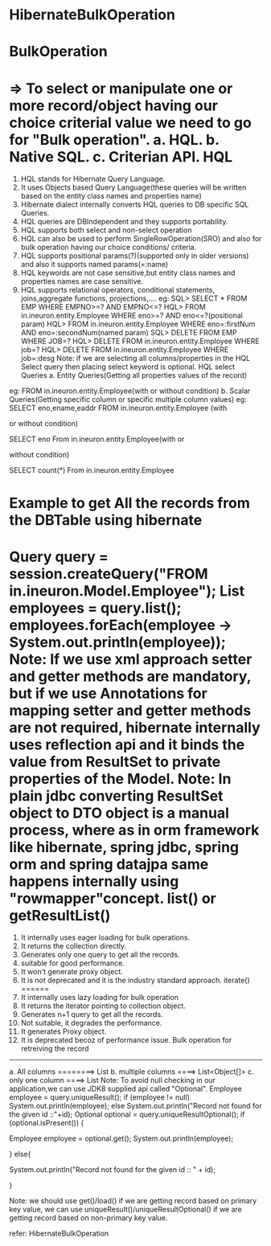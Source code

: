 # HibernateBulkOperation

BulkOperation
============
=> To select or manipulate one or more record/object having our choice criterial
value we need to go for "Bulk operation".
a. HQL.
b. Native SQL.
c. Criterian API.
HQL
====
1. HQL stands for Hibernate Query Language.
2. It uses Objects based Query Language(these queries will be written based on the
entity class names and properties name)
3. Hibernate dialect internally converts HQL queries to DB specific SQL Queries.
4. HQL queries are DBIndependent and they supports portability.
5. HQL supports both select and non-select operation
6. HQL can also be used to perform SingleRowOperation(SRO) and also for bulk
operation having our choice conditions/
criteria.
7. HQL supports positional params(?)(supported only in older versions) and also it
supports named params(=:name)
8. HQL keywords are not case sensitive,but entity class names and properties names
are case sensitive.
9. HQL supports relational operators, conditional statements, joins,aggregate
functions, projections,....
eg:
SQL> SELECT * FROM EMP WHERE EMPNO>=? AND EMPNO<=?
HQL> FROM in.ineuron.entity.Employee WHERE eno>=? AND eno<=?(positional param)
HQL> FROM in.ineuron.entity.Employee WHERE eno=:firstNum AND eno=:secondNum(named
param)
SQL> DELETE FROM EMP WHERE JOB=?
HQL> DELETE FROM in.ineuron.entity.Employee WHERE job=?
HQL> DELETE FROM in.ineuron.entity.Employee WHERE job=:desg
Note: if we are selecting all columns/properties in the HQL Select query then
placing select keyword is optional.
HQL select Queries
a. Entity Queries(Getting all properties values of the record)

eg: FROM in.ineuron.entity.Employee(with or without condition)
b. Scalar Queries(Getting specific column or specific multiple column values)
eg: SELECT eno,ename,eaddr FROM in.ineuron.entity.Employee (with

or without condition)

SELECT eno From in.ineuron.entity.Employee(with or

without condition)

SELECT count(*) From in.ineuron.entity.Employee

Example to get All the records from the DBTable using hibernate
=====================================================
Query<Employee> query = session.createQuery("FROM in.ineuron.Model.Employee");
List<Employee> employees = query.list();
employees.forEach(employee -> System.out.println(employee));
Note:
If we use xml approach setter and getter methods are mandatory, but if we use
Annotations for mapping setter and getter
methods are not required, hibernate internally uses reflection api and it binds the
value from ResultSet to private properties
of the Model.
Note:
In plain jdbc converting ResultSet object to DTO object is a manual process, where
as in orm framework like hibernate,
spring jdbc, spring orm and spring datajpa same happens internally using
"rowmapper"concept.
list() or getResultList()
==================
1. It internally uses eager loading for bulk operations.
2. It returns the collection directly.
3. Generates only one query to get all the records.
4. suitable for good performance.
5. It won't generate proxy object.
6. It is not deprecated and it is the industry standard approach.
iterate()
======
1. It internally uses lazy loading for bulk operation
2. It returns the iterator pointing to collection object.
3. Generates n+1 query to get all the records.
4. Not suitable, it degrades the performance.
5. It generates Proxy object.
6. It is deprecated becoz of performance issue.
Bulk operation for retreiving the record
-----------------------------------------------------
a. All columns ========> List<EntityType>
b. multiple columns ====> List<Object[]>
c. only one column ====> List<datatype of property>
Note: To avoid null checking in our application,we can use JDK8 supplied api called
"Optional".
Employee employee = query.uniqueResult();
if (employee != null)
System.out.println(employee);
else
System.out.println("Record not found for the given id ::"+id);
Optional<Employee> optional = query.uniqueResultOptional();
if (optional.isPresent()) {

Employee employee = optional.get();
System.out.println(employee);

} else{

System.out.println("Record not found for the given id :: " + id);

}

Note: we should use get()/load() if we are getting record based on primary key
value,
we can use uniqueResult()/uniqueResultOptional() if we are getting
record based on non-primary key value.

refer: HibernateBulkOperation
